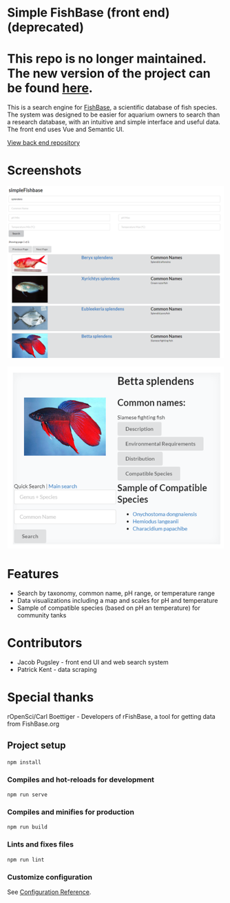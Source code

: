 # Simple FishBase (front end) (deprecated)

# This repo is no longer maintained. The new version of the project can be found <a href="https://github.com/jacob-pugsley/fishbase-react">here</a>.

This is a search engine for <a href="https://fishbase.org">FishBase</a>, a scientific database of fish species. The system was designed to be easier for aquarium owners to search than a research database, with an intuitive and simple interface and useful data. The front end uses Vue and Semantic UI.

<a href="https://github.com/jacob-pugsley/SimpleFishBase_Back">View back end repository</a>

# Screenshots
![Search results](/images/searchresults.png?raw=true)  &nbsp; ![Details](/images/details.png?raw=true)

# Features
<ul>
  <li>Search by taxonomy, common name, pH range, or temperature range</li>
  <li>Data visualizations including a map and scales for pH and temperature</li>
  <li>Sample of compatible species (based on pH an temperature) for community tanks</li>
</ul>

# Contributors
<ul>
  <li>Jacob Pugsley - front end UI and web search system</li>
  <li>Patrick Kent - data scraping</li>
</ul>

# Special thanks
rOpenSci/Carl Boettiger - Developers of rFishBase, a tool for getting data from FishBase.org
 



## Project setup
```
npm install
```

### Compiles and hot-reloads for development
```
npm run serve
```

### Compiles and minifies for production
```
npm run build
```

### Lints and fixes files
```
npm run lint
```

### Customize configuration
See [Configuration Reference](https://cli.vuejs.org/config/).

